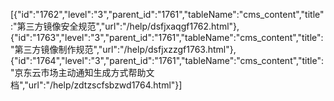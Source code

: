 [{"id":"1762","level":"3","parent_id":"1761","tableName":"cms_content","title":"第三方镜像安全规范","url":"/help/dsfjxaqgf1762.html"},{"id":"1763","level":"3","parent_id":"1761","tableName":"cms_content","title":"第三方镜像制作规范","url":"/help/dsfjxzzgf1763.html"},{"id":"1764","level":"3","parent_id":"1761","tableName":"cms_content","title":"京东云市场主动通知生成方式帮助文档","url":"/help/zdtzscfsbzwd1764.html"}]